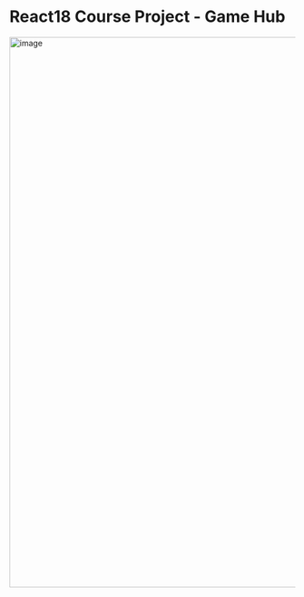 # React18 Course Project - Game Hub

<img width="1906" height="969" alt="image" src="https://github.com/user-attachments/assets/6b64b4e4-7ba6-4192-94eb-df29081bf369" />
